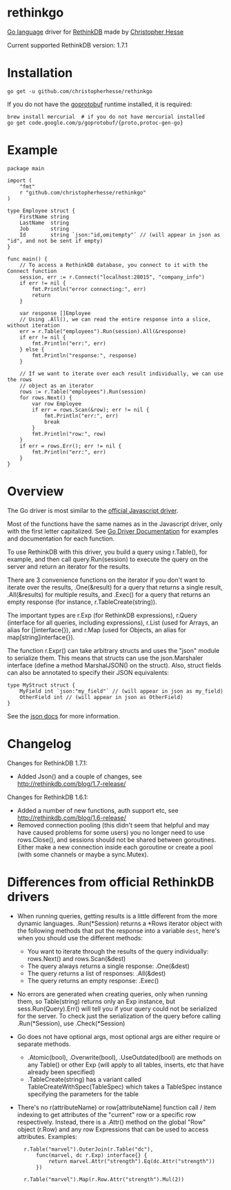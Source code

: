rethinkgo
=========

[Go language](http://golang.org/) driver for [RethinkDB](http://www.rethinkdb.com/) made by [Christopher Hesse](http://www.christopherhesse.com/)

Current supported RethinkDB version: 1.7.1

Installation
============

    go get -u github.com/christopherhesse/rethinkgo

If you do not have the [goprotobuf](https://code.google.com/p/goprotobuf/) runtime installed, it is required:

    brew install mercurial  # if you do not have mercurial installed
    go get code.google.com/p/goprotobuf/{proto,protoc-gen-go}


Example
===================

    package main

    import (
        "fmt"
        r "github.com/christopherhesse/rethinkgo"
    )

    type Employee struct {
        FirstName string
        LastName  string
        Job       string
        Id        string `json:"id,omitempty"` // (will appear in json as "id", and not be sent if empty)
    }

    func main() {
        // To access a RethinkDB database, you connect to it with the Connect function
        session, err := r.Connect("localhost:28015", "company_info")
        if err != nil {
            fmt.Println("error connecting:", err)
            return
        }

        var response []Employee
        // Using .All(), we can read the entire response into a slice, without iteration
        err = r.Table("employees").Run(session).All(&response)
        if err != nil {
            fmt.Println("err:", err)
        } else {
            fmt.Println("response:", response)
        }

        // If we want to iterate over each result individually, we can use the rows
        // object as an iterator
        rows := r.Table("employees").Run(session)
        for rows.Next() {
            var row Employee
            if err = rows.Scan(&row); err != nil {
                fmt.Println("err:", err)
                break
            }
            fmt.Println("row:", row)
        }
        if err = rows.Err(); err != nil {
            fmt.Println("err:", err)
        }
    }


Overview
========

The Go driver is most similar to the [official Javascript driver](http://www.rethinkdb.com/api/#js).

Most of the functions have the same names as in the Javascript driver, only with the first letter capitalized.  See [Go Driver Documentation](http://godoc.org/github.com/christopherhesse/rethinkgo) for examples and documentation for each function.

To use RethinkDB with this driver, you build a query using r.Table(), for example, and then call query.Run(session) to execute the query on the server and return an iterator for the results.

There are 3 convenience functions on the iterator if you don't want to iterate over the results, .One(&result) for a query that returns a single result, .All(&results) for multiple results, and .Exec() for a query that returns an empty response (for instance, r.TableCreate(string)).

The important types are r.Exp (for RethinkDB expressions), r.Query (interface for all queries, including expressions), r.List (used for Arrays, an alias for []interface{}), and r.Map (used for Objects, an alias for map[string]interface{}).

The function r.Expr() can take arbitrary structs and uses the "json" module to serialize them.  This means that structs can use the json.Marshaler interface (define a method MarshalJSON() on the struct).  Also, struct fields can also be annotated to specify their JSON equivalents:

    type MyStruct struct {
        MyField int `json:"my_field"` // (will appear in json as my_field)
        OtherField int // (will appear in json as OtherField)
    }

See the [json docs](http://golang.org/pkg/encoding/json/) for more information.

Changelog
=========

Changes for RethinkDB 1.7.1:
* Added Json() and a couple of changes, see http://rethinkdb.com/blog/1.7-release/

Changes for RethinkDB 1.6.1:
* Added a number of new functions, auth support etc, see http://rethinkdb.com/blog/1.6-release/
* Removed connection pooling (this didn't seem that helpful and may have caused problems for some users) you no longer need to use rows.Close(), and sessions should not be shared between goroutines.  Either make a new connection inside each goroutine or create a pool (with some channels or maybe a sync.Mutex).

Differences from official RethinkDB drivers
===========================================

* When running queries, getting results is a little different from the more dynamic languages.  .Run(*Session) returns a *Rows iterator object with the following methods that put the response into a variable `dest`, here's when you should use the different methods:
    * You want to iterate through the results of the query individually: rows.Next() and rows.Scan(&dest)
    * The query always returns a single response: .One(&dest)
    * The query returns a list of responses: .All(&dest)
    * The query returns an empty response: .Exec()
* No errors are generated when creating queries, only when running them, so Table(string) returns only an Exp instance, but sess.Run(Query).Err() will tell you if your query could not be serialized for the server.  To check just the serialization of the query before calling .Run(*Session), use .Check(*Session)
* Go does not have optional args, most optional args are either require or separate methods.
    * .Atomic(bool), .Overwrite(bool), .UseOutdated(bool) are methods on any Table() or other Exp (will apply to all tables, inserts, etc that have already been specified)
    * .TableCreate(string) has a variant called TableCreateWithSpec(TableSpec) which takes a TableSpec instance specifying the parameters for the table
* There's no r(attributeName) or row[attributeName] function call / item indexing to get attributes of the "current" row or a specific row respectively.  Instead, there is a .Attr() method on the global "Row" object (r.Row) and any row Expressions that can be used to access attributes.  Examples:

        r.Table("marvel").OuterJoin(r.Table("dc"),
            func(marvel, dc r.Exp) interface{} {
                return marvel.Attr("strength").Eq(dc.Attr("strength"))
            })

        r.Table("marvel").Map(r.Row.Attr("strength").Mul(2))
